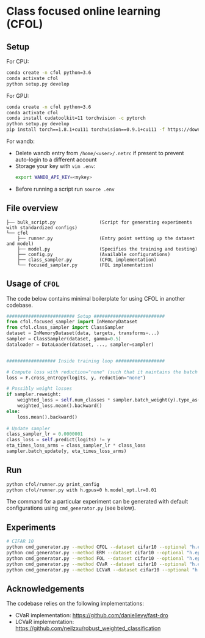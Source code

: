# Class focused online learning (CFOL)

## Setup

For CPU:

```bash
conda create -n cfol python=3.6
conda activate cfol
python setup.py develop
```


For GPU:

```bash
conda create -n cfol python=3.6
conda activate cfol
conda install cudatoolkit=11 torchvision -c pytorch
python setup.py develop
pip install torch==1.8.1+cu111 torchvision==0.9.1+cu111 -f https://download.pytorch.org/whl/torch_stable.html
```

For wandb:

- Delete wandb entry from `/home/<user>/.netrc` if present to prevent auto-login to a different account
- Storage your key with `vim .env`:
  ```bash
  export WANDB_API_KEY=<mykey>
  ```
- Before running a script run `source .env`

## File overview

```
├── bulk_script.py                (Script for generating experiments with standardized configs)
└── cfol                           
    ├── runner.py                 (Entry point setting up the dataset and model)
    ├── model.py                  (Specifies the training and testing)
    ├── config.py                 (Available configurations)
    ├── class_sampler.py          (CFOL implementation)
    └── focused_sampler.py        (FOL implementation)
```

## Usage of `CFOL`

The code below contains minimal boilerplate for using CFOL in another codebase.

```python
######################### Setup ##########################
from cfol.focused_sampler import InMemoryDataset
from cfol.class_sampler import ClassSampler
dataset = InMemoryDataset(data, targets, transforms=...)
sampler = ClassSampler(dataset, gamma=0.5)
dataloader = DataLoader(dataset, ..., sampler=sampler)


################## Inside training loop ##################

# Compute loss with reduction="none" (such that it maintains the batch dimension)
loss = F.cross_entropy(logits, y, reduction="none")

# Possibly weight losses
if sampler.reweight:
    weighted_loss = self.num_classes * sampler.batch_weight(y).type_as(loss) * loss
    weighted_loss.mean().backward()
else:
    loss.mean().backward()
  
# Update sampler
class_sampler_lr = 0.0000001
class_loss = self.predict(logits) != y
eta_times_loss_arms = class_sampler_lr * class_loss
sampler.batch_update(y, eta_times_loss_arms)
```

## Run

```bash
python cfol/runner.py print_config
python cfol/runner.py with h.gpus=0 h.model_opt.lr=0.01
```

The command for a particular experiment can be generated with default configurations using `cmd_generator.py` (see below).


## Experiments

```bash
# CIFAR 10
python cmd_generator.py --method CFOL --dataset cifar10 --optional "h.epochs=200" "h.model_opt.scheduler_milestones='[0.5,0.75]'" "h.model=resnet18" "h.model_opt.lr=0.1"
python cmd_generator.py --method ERM --dataset cifar10 --optional "h.epochs=200" "h.model_opt.scheduler_milestones='[0.5,0.75]'" "h.model=resnet18"
python cmd_generator.py --method FOL --dataset cifar10 --optional "h.epochs=200" "h.model_opt.scheduler_milestones='[0.5,0.75]'" "h.model=resnet18" "h.model_opt.lr=0.1" "h.focused_sampler_lr=0.0000005"
python cmd_generator.py --method CVaR --dataset cifar10 --optional "h.epochs=200" "h.model_opt.scheduler_milestones='[0.5,0.75]'" "h.model=resnet18" "h.model_opt.lr=0.1" "h.cvar_alpha=0.5"
python cmd_generator.py --method LCVaR --dataset cifar10 --optional "h.epochs=200" "h.model_opt.scheduler_milestones='[0.5,0.75]'" "h.model=resnet18" "h.model_opt.lr=0.1" "h.cvar_alpha=0.2"
```


## Acknowledgements

The codebase relies on the following implementations:

- CVaR implementation: https://github.com/daniellevy/fast-dro
- LCVaR implementation: https://github.com/neilzxu/robust_weighted_classification
